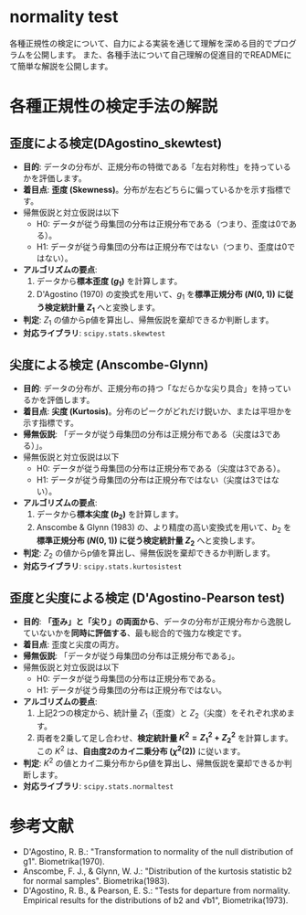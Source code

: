 # normality test
各種正規性の検定について、自力による実装を通じて理解を深める目的でプログラムを公開します。
また、各種手法について自己理解の促進目的でREADMEにて簡単な解説を公開します。

# 各種正規性の検定手法の解説
## 歪度による検定(DAgostino_skewtest)
- **目的**: データの分布が、正規分布の特徴である「左右対称性」を持っているかを評価します。
- **着目点**: **歪度 (Skewness)**。分布が左右どちらに偏っているかを示す指標です。
- 帰無仮説と対立仮説は以下
  - H0: データが従う母集団の分布は正規分布である（つまり、歪度は0である）。
  - H1: データが従う母集団の分布は正規分布ではない（つまり、歪度は0ではない）。
 - **アルゴリズムの要点**:
    1.  データから**標本歪度 ($g_1$)** を計算します。
    2.  D'Agostino (1970) の変換式を用いて、$g_1$ を**標準正規分布 ($N(0,1)$) に従う検定統計量 $Z_1$** へと変換します。
- **判定**: $Z_1$ の値からp値を算出し、帰無仮説を棄却できるか判断します。
- **対応ライブラリ**: `scipy.stats.skewtest`



## 尖度による検定 (Anscombe-Glynn)
- **目的**: データの分布が、正規分布の持つ「なだらかな尖り具合」を持っているかを評価します。
- **着目点**: **尖度 (Kurtosis)**。分布のピークがどれだけ鋭いか、または平坦かを示す指標です。
- **帰無仮説**: 「データが従う母集団の分布は正規分布である（尖度は3である）」。
- 帰無仮説と対立仮説は以下
  - H0: データが従う母集団の分布は正規分布である（尖度は3である）。
  - H1: データが従う母集団の分布は正規分布ではない（尖度は3ではない）。
- **アルゴリズムの要点**:
    1.  データから**標本尖度 ($b_2$)** を計算します。
    2.  Anscombe & Glynn (1983) の、より精度の高い変換式を用いて、$b_2$ を**標準正規分布 ($N(0,1)$) に従う検定統計量 $Z_2$** へと変換します。
-   **判定**: $Z_2$ の値からp値を算出し、帰無仮説を棄却できるか判断します。
-   **対応ライブラリ**: `scipy.stats.kurtosistest`



## 歪度と尖度による検定 (D'Agostino-Pearson test)
-   **目的**: **「歪み」と「尖り」の両面から**、データの分布が正規分布から逸脱していないかを**同時に評価する**、最も総合的で強力な検定です。
-   **着目点**: 歪度と尖度の両方。
-   **帰無仮説**: 「データが従う母集団の分布は正規分布である」。
- 帰無仮説と対立仮説は以下
  - H0: データが従う母集団の分布は正規分布である。
  - H1: データが従う母集団の分布は正規分布ではない。
-   **アルゴリズムの要点**:
    1.  上記2つの検定から、統計量 $Z_1$（歪度）と $Z_2$（尖度）をそれぞれ求めます。
    2.  両者を2乗して足し合わせ、**検定統計量 $K^2 = Z_1^2 + Z_2^2$** を計算します。この $K^2$ は、**自由度2のカイ二乗分布 ($\chi^2(2)$)** に従います。
-   **判定**: $K^2$ の値とカイ二乗分布からp値を算出し、帰無仮説を棄却できるか判断します。
-   **対応ライブラリ**: `scipy.stats.normaltest`


# 参考文献
- D'Agostino, R. B.: "Transformation to normality of the null distribution of g1". Biometrika(1970).
- Anscombe, F. J., & Glynn, W. J.: "Distribution of the kurtosis statistic b2 for normal samples". Biometrika(1983).
- D'Agostino, R. B., & Pearson, E. S.: "Tests for departure from normality. Empirical results for the distributions of b2 and √b1", Biometrika(1973).
